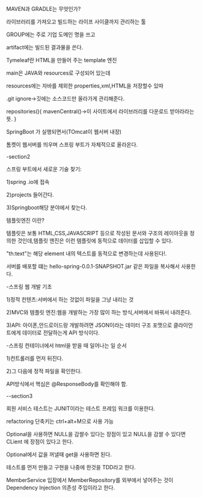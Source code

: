 MAVEN과 GRADLE는 무엇인가?

라이브러리를 가져오고 빌드하는 라이프 사이클까지 관리하는 툴

GROUP에는 주로 기업 도메인 명을 쓰고

artifact에는 빌드된 결과물을 쓴다.

Tymeleaf란 HTML을 만들어 주는 template 엔진 

main은 JAVA와 resources로 구성되어 있는데 

resources에는 자바를 제외한 properties,xml,HTML을 저장할수 있따

.git ignore->깃에는 소스코드만 올라가게 관리해준다.

repositories(){
mavenCentral()->이 사이트에서 라이브러리를 다운로드 받아라라는 뜻.
}

SpringBoot 가 실행되면서(TOmcat이 웹서버 내장) 

톰켓이 웹서버를 띄우며 스프링 부트가 자체적으로 올라온다.

-section2 

스프링 부트에서 새로운 기술 찾기:

1)spring .io에 접속

2)projects 들어간다.

3)Springboot해당 분야에서 찾는다.

템플릿엔진 이란?

템플릿은 보통 HTML,CSS,JAVASCRIPT 등으로 작성된 문서와 구조의 레이아웃을 정의한 것인데,템플릿 엔진은 이런 템플릿에 동적으로 데이터를 삽입할 수 있다.

"th:text"는 해당 element 내의 텍스트를 동적으로 변경하는데 사용된다!.

서버를 배포할 떄는 hello-spring-0.0.1-SNAPSHOT.jar 같은 파일을 복사해서 사용한다.

-스프링 웹 개발 기초

1)정적 컨텐츠:서버에서 하는 것없이 파일을 그냥 내리는 것

2)MVC와 템플릿 엔진:웹을 개발하는 가장 많이 하는 방식,서버에서 바꿔서 내려준다.

3)API: 아이폰,안드로이드랑 개발하려면 JSON이라는 데이터 구조 포맷으로 클라이언트에게 데이터로 전달하는게 API 방식이다.

-스프링 컨테이너에서 html을 받을 때 일어나는 일 순서

1)컨트롤러를 먼저 뒤진다.

2)그 다음에 정적 파일을 확인한다.

API방식에서 핵심은 @ResponseBody를 확인해야 함.

--section3

회원 서비스 테스트는 JUNIT이라는 테스트 프레임 워크를 이용한다.

refactoring 단축키는 ctrl+alt+M으로 사용 가능

Optional을 사용하면 NULL을 감쌀수 있다는 장점이 있고 NULL을 감쌀 수 있다면 CLient 에 장점이 있다고 한다.

Optional에서 값을 꺼낼때 get을 사용하면 된다.

테스트를 먼저 만들고 구현을 나중에 한것을 TDD라고 한다.

MemberService 입장에서 MemberRepository를 외부에서 넣어주는 것이 Dependency Injection 의존성 주입이라고 한다.


